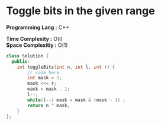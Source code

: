 # Toggle bits in the given range

**Programming Lang :** C++

**Time Complexity :** O(l)  
**Space Complexitiy :** O(1)

```cpp
class Solution {
  public:
    int toggleBits(int n, int l, int r) {
        // code here
        int mask = 1; 
        mask <<= r; 
        mask = mask - 1; 
        l--; 
        while(l--) mask = mask & (mask - 1) ;
        return n ^ mask; 
    }
};

```
